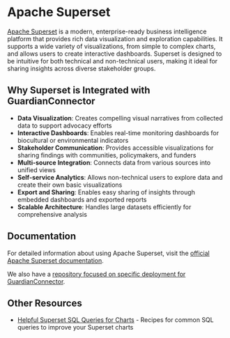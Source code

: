 # Apache Superset

[Apache Superset](https://superset.apache.org/) is a modern, enterprise-ready business intelligence platform that provides rich data visualization and exploration capabilities. It supports a wide variety of visualizations, from simple to complex charts, and allows users to create interactive dashboards. Superset is designed to be intuitive for both technical and non-technical users, making it ideal for sharing insights across diverse stakeholder groups.

## Why Superset is Integrated with GuardianConnector

- **Data Visualization**: Creates compelling visual narratives from collected data to support advocacy efforts
- **Interactive Dashboards**: Enables real-time monitoring dashboards for biocultural or environmental indicators
- **Stakeholder Communication**: Provides accessible visualizations for sharing findings with communities, policymakers, and funders
- **Multi-source Integration**: Connects data from various sources into unified views
- **Self-service Analytics**: Allows non-technical users to explore data and create their own basic visualizations
- **Export and Sharing**: Enables easy sharing of insights through embedded dashboards and exported reports
- **Scalable Architecture**: Handles large datasets efficiently for comprehensive analysis

## Documentation

For detailed information about using Apache Superset, visit the [official Apache Superset documentation](https://superset.apache.org/docs/intro/). 

We also have a [repository focused on specific deployment for GuardianConnector](https://github.com/conservationmetrics/superset-deployment).

## Other Resources

- [Helpful Superset SQL Queries for Charts](./queries.md) - Recipes for common SQL queries to improve your Superset charts